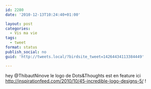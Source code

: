 ```yaml
---
id: 2280
date: '2010-12-13T10:24:40+01:00'

layout: post
categories:
  - Vis ma vie
tags:
  - tweet
format: status
publish_social: no
guid: 'http://tweets.local/?birdsite_tweet=14264434113384449'

---
```


hey @ThibautNinove le logo de Dots&amp;Thoughts est en feature ici http://inspirationfeed.com/2010/10/45-incredible-logo-designs-5/ !